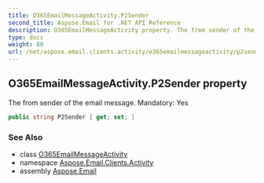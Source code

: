 ```yaml
---
title: O365EmailMessageActivity.P2Sender
second_title: Aspose.Email for .NET API Reference
description: O365EmailMessageActivity property. The from sender of the email message. Mandatory Yes
type: docs
weight: 80
url: /net/aspose.email.clients.activity/o365emailmessageactivity/p2sender/
---
```

## O365EmailMessageActivity.P2Sender property

The from sender of the email message. Mandatory: Yes

```csharp
public string P2Sender { get; set; }
```

### See Also

* class [O365EmailMessageActivity](../)
* namespace [Aspose.Email.Clients.Activity](../../o365emailmessageactivity/)
* assembly [Aspose.Email](../../../)


